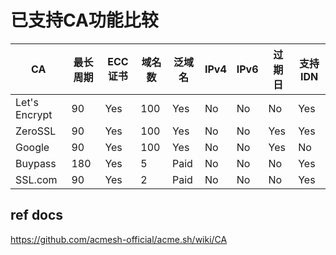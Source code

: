 # 已支持CA功能比较

|     CA      |  最长周期 | ECC 证书 | 域名数 | 泛域名 | IPv4   | IPv6 | 过期日 |   支持 IDN |
|-------------| -------------|------|--------------|----------|----------|----------|----------|---------|
| Let's Encrypt |      90      |  Yes |     100      |   Yes    |  No      |  No      |  No      |  Yes |
| ZeroSSL     |      90      |  Yes |     100      |   Yes    |  No      |  No      |  Yes     | Yes |
| Google      |      90      |  Yes |     100      |   Yes    |  No      |  No      |  Yes     | No|
| Buypass     |     180      |  Yes |     5        |   Paid   |  No      |  No      |  No      | Yes |
| SSL.com     |     90       |  Yes |     2        |   Paid   |  No      |  No      |  No      | Yes |

## ref docs

<https://github.com/acmesh-official/acme.sh/wiki/CA>
